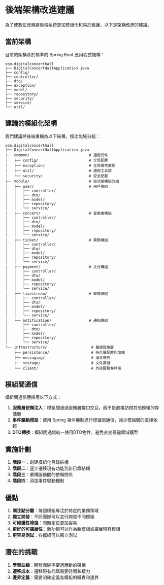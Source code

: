 # 後端架構改進建議

為了使數位音樂廳後端系統更加模組化和易於維護，以下是架構改進的建議。

## 當前架構

目前的架構基於標準的 Spring Boot 應用程式結構：

```
com.digitalconcerthall
├── DigitalConcertHallApplication.java
├── config/
├── controller/
├── dto/
├── exception/
├── model/
├── repository/
├── security/
├── service/
└── util/
```

## 建議的模組化架構

我們建議將後端重構為以下結構，按功能域分組：

```
com.digitalconcerthall
├── DigitalConcertHallApplication.java
├── common/                           # 通用元件
│   ├── config/                       # 全局配置
│   ├── exception/                    # 全局異常處理
│   ├── util/                         # 通用工具類
│   └── security/                     # 安全配置
├── module/                           # 按功能模組分組
│   ├── user/                         # 用戶模組
│   │   ├── controller/
│   │   ├── dto/
│   │   ├── model/
│   │   ├── repository/
│   │   └── service/
│   ├── concert/                      # 音樂會模組
│   │   ├── controller/
│   │   ├── dto/
│   │   ├── model/
│   │   ├── repository/
│   │   └── service/
│   ├── ticket/                       # 票務模組
│   │   ├── controller/
│   │   ├── dto/
│   │   ├── model/
│   │   ├── repository/
│   │   └── service/
│   ├── payment/                      # 支付模組
│   │   ├── controller/
│   │   ├── dto/
│   │   ├── model/
│   │   ├── repository/
│   │   └── service/
│   ├── livestream/                   # 直播模組
│   │   ├── controller/
│   │   ├── dto/
│   │   ├── model/
│   │   ├── repository/
│   │   └── service/
│   └── notification/                 # 通知模組
│       ├── controller/
│       ├── dto/
│       ├── model/
│       ├── repository/
│       └── service/
└── infrastructure/                    # 基礎設施層
    ├── persistence/                   # 持久層配置和增強
    ├── messaging/                     # 消息隊列
    ├── storage/                       # 文件存儲
    └── client/                        # 外部服務客戶端
```

## 模組間通信

模組間通信應採用以下方式：

1. **服務層依賴注入**：模組間通過服務層接口交互，而不是直接訪問其他模組的存儲層
2. **事件驅動模型**：使用 Spring 事件機制進行模組間通信，減少模組間的直接依賴
3. **DTO轉換**：模組間通信統一使用DTO物件，避免直接暴露領域模型

## 實施計劃

1. **階段一**：創建模組化目錄結構
2. **階段二**：逐步遷移現有功能到新目錄結構
3. **階段三**：重構服務間的依賴關係
4. **階段四**：添加事件驅動機制

## 優點

1. **關注點分離**：每個模組專注於特定的業務領域
2. **獨立開發**：不同團隊可以並行開發不同模組
3. **可維護性增強**：問題定位更加容易
4. **更好的可擴展性**：新功能可以作為新模組或擴展現有模組
5. **更容易測試**：各模組可以獨立測試

## 潛在的挑戰

1. **學習曲線**：開發團隊需要適應新的架構
2. **遷移成本**：遷移現有代碼需要時間和精力
3. **邊界定義**：需要明確定義各模組的職責和邊界

